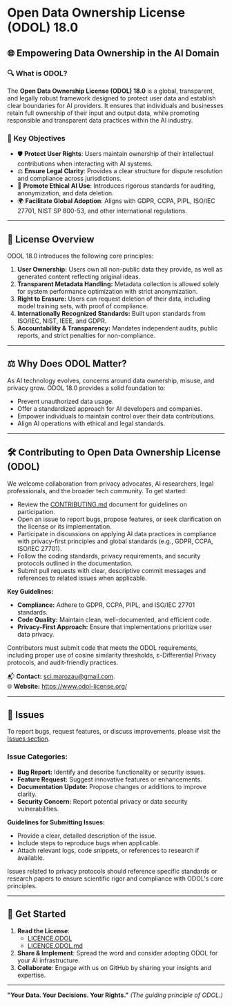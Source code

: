 # Open Data Ownership License (ODOL) 18.0

## 🌐 Empowering Data Ownership in the AI Domain

### 🔍 **What is ODOL?**
The **Open Data Ownership License (ODOL) 18.0** is a global, transparent, and legally robust framework designed to protect user data and establish clear boundaries for AI providers. It ensures that individuals and businesses retain full ownership of their input and output data, while promoting responsible and transparent data practices within the AI industry.

### 🎯 **Key Objectives**
- 🛡️ **Protect User Rights**: Users maintain ownership of their intellectual contributions when interacting with AI systems.
- ⚖️ **Ensure Legal Clarity**: Provides a clear structure for dispute resolution and compliance across jurisdictions.
- 🧠 **Promote Ethical AI Use**: Introduces rigorous standards for auditing, anonymization, and data deletion.
- 🌍 **Facilitate Global Adoption**: Aligns with GDPR, CCPA, PIPL, ISO/IEC 27701, NIST SP 800-53, and other international regulations.

---

## 📜 **License Overview**
ODOL 18.0 introduces the following core principles:

1. **User Ownership:** Users own all non-public data they provide, as well as generated content reflecting original ideas.
2. **Transparent Metadata Handling:** Metadata collection is allowed solely for system performance optimization with strict anonymization.
3. **Right to Erasure:** Users can request deletion of their data, including model training sets, with proof of compliance.
4. **Internationally Recognized Standards:** Built upon standards from ISO/IEC, NIST, IEEE, and GDPR.
5. **Accountability & Transparency:** Mandates independent audits, public reports, and strict penalties for non-compliance.

---

## ⚖️ **Why Does ODOL Matter?**
As AI technology evolves, concerns around data ownership, misuse, and privacy grow. ODOL 18.0 provides a solid foundation to:

- Prevent unauthorized data usage.
- Offer a standardized approach for AI developers and companies.
- Empower individuals to maintain control over their data contributions.
- Align AI operations with ethical and legal standards.

---
## 🛠️ Contributing to Open Data Ownership License (ODOL)

We welcome collaboration from privacy advocates, AI researchers, legal professionals, and the broader tech community. To get started:

- Review the [CONTRIBUTING.md](./CONTRIBUTING.md) document for guidelines on participation.
- Open an issue to report bugs, propose features, or seek clarification on the license or its implementation.
- Participate in discussions on applying AI data practices in compliance with privacy-first principles and global standards (e.g., GDPR, CCPA, ISO/IEC 27701).
- Follow the coding standards, privacy requirements, and security protocols outlined in the documentation.
- Submit pull requests with clear, descriptive commit messages and references to related issues when applicable.

**Key Guidelines:**
- **Compliance:** Adhere to GDPR, CCPA, PIPL, and ISO/IEC 27701 standards.
- **Code Quality:** Maintain clean, well-documented, and efficient code.
- **Privacy-First Approach:** Ensure that implementations prioritize user data privacy.

Contributors must submit code that meets the ODOL requirements, including proper use of cosine similarity thresholds, ε-Differential Privacy protocols, and audit-friendly practices.

📬 **Contact:** [sci.marozau@gmail.com](mailto:sci.marozau@gmail.com).  
🌐 **Website:** https://www.odol-license.org/

---

## 📝 Issues

To report bugs, request features, or discuss improvements, please visit the [Issues section](https://github.com/morozow/odol-license/issues).

### Issue Categories:
- **Bug Report:** Identify and describe functionality or security issues.
- **Feature Request:** Suggest innovative features or enhancements.
- **Documentation Update:** Propose changes or additions to improve clarity.
- **Security Concern:** Report potential privacy or data security vulnerabilities.

**Guidelines for Submitting Issues:**
- Provide a clear, detailed description of the issue.
- Include steps to reproduce bugs when applicable.
- Attach relevant logs, code snippets, or references to research if available.

Issues related to privacy protocols should reference specific standards or research papers to ensure scientific rigor and compliance with ODOL's core principles.

---

## 🚀 **Get Started**
1. **Read the License**:
   - [LICENCE.ODOL](./LICENSE.ODOL)
   - [LICENCE.ODOL.md](./LICENSE.ODOL.md)
2. **Share & Implement**: Spread the word and consider adopting ODOL for your AI infrastructure.
3. **Collaborate**: Engage with us on GitHub by sharing your insights and expertise.

---

**"Your Data. Your Decisions. Your Rights."** _(The guiding principle of ODOL.)_

